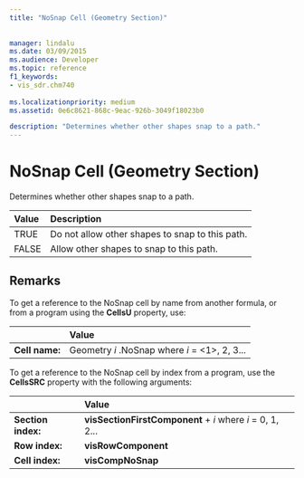 ```yaml
---
title: "NoSnap Cell (Geometry Section)"
 
 
manager: lindalu
ms.date: 03/09/2015
ms.audience: Developer
ms.topic: reference
f1_keywords:
- vis_sdr.chm740
 
ms.localizationpriority: medium
ms.assetid: 0e6c8621-868c-9eac-926b-3049f18023b0

description: "Determines whether other shapes snap to a path."
---
```


# NoSnap Cell (Geometry Section)

Determines whether other shapes snap to a path.
  
|**Value**|**Description**|
|:-----|:-----|
| TRUE  <br/> | Do not allow other shapes to snap to this path. |
| FALSE  <br/> | Allow other shapes to snap to this path. |
   
## Remarks

To get a reference to the NoSnap cell by name from another formula, or from a program using the **CellsU** property, use: 
  
||Value |
|:-----|:-----|
| **Cell name:**  <br/> | Geometry  *i*  .NoSnap            where  *i*  = <1>, 2, 3... |
   
To get a reference to the NoSnap cell by index from a program, use the **CellsSRC** property with the following arguments: 
  
||Value |
|:-----|:-----|
| **Section index:**  <br/> |**visSectionFirstComponent** +  *i*            where  *i*  = 0, 1, 2... |
| **Row index:**  <br/> |**visRowComponent** <br/> |
| **Cell index:**  <br/> |**visCompNoSnap** <br/> |
   

